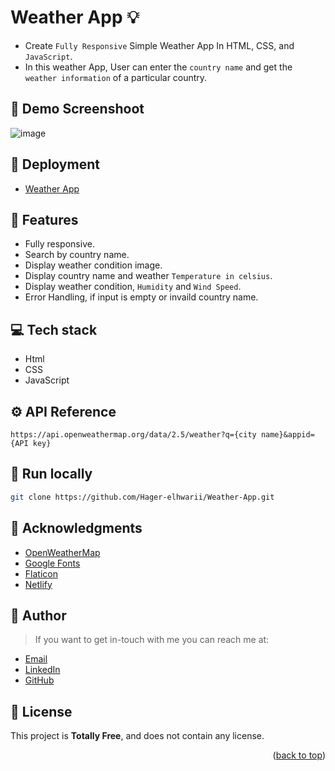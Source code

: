# Weather App :bulb:
<a name="readme-top"></a>
- Create `Fully Responsive` Simple Weather App In HTML, CSS,  and `JavaScript`.
- In this weather App, User can enter the `country name` and get the `weather information` of a particular country.

## :camera_flash: Demo Screenshoot
![image](https://github.com/Hager-elhwarii/Weather-App/assets/80959882/e791ab8a-3d00-468c-a423-d02561804e07)

## 🚀 Deployment
 - [Weather App](https://weather-app-dottie.netlify.app/)

## 📝 Features
-  Fully responsive.
-  Search by country name.
-  Display weather condition image.
-  Display country name and weather `Temperature in celsius`.
-  Display weather condition, `Humidity` and `Wind Speed`.
-  Error Handling, if input is empty or invaild country name.

## 💻 Tech stack
- Html
- CSS
- JavaScript

## ⚙️ API Reference
```  
https://api.openweathermap.org/data/2.5/weather?q={city name}&appid={API key}
```

##  🔐 Run locally 

```bash
git clone https://github.com/Hager-elhwarii/Weather-App.git
```

## 📌 Acknowledgments
- [OpenWeatherMap](https://openweathermap.org/)
- [Google Fonts](http://hager.a.elhawary@gmail.com/)
- [Flaticon](https://www.flaticon.com/)
- [Netlify](https://www.netlify.com/)


## 🦄   Author
> If you want to get in-touch with me you can reach me at:

-  [Email](http://hager.a.elhawary@gmail.com/)
-  [LinkedIn](https://www.linkedin.com/in/hager-omar-elhawary/)
-  [GitHub](https://github.com/Hager-elhwarii)

## 📘 License
This project is **Totally Free**,  and does not contain any license.




<p align="right">(<a href="#readme-top">back to top</a>)</p>

